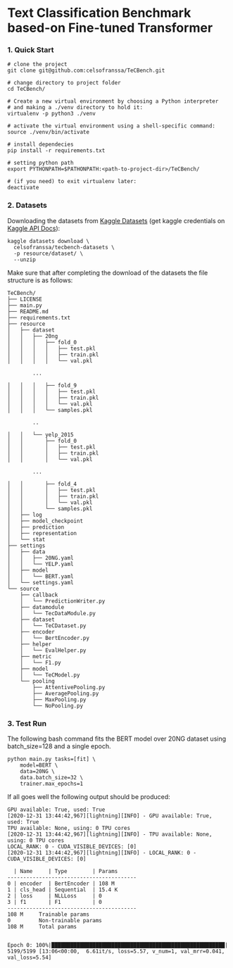 # Text Classification Benchmark based-on Fine-tuned Transformer

### 1. Quick Start

```shell script
# clone the project 
git clone git@github.com:celsofranssa/TeCBench.git

# change directory to project folder
cd TeCBench/

# Create a new virtual environment by choosing a Python interpreter 
# and making a ./venv directory to hold it:
virtualenv -p python3 ./venv

# activate the virtual environment using a shell-specific command:
source ./venv/bin/activate

# install dependecies
pip install -r requirements.txt

# setting python path
export PYTHONPATH=$PATHONPATH:<path-to-project-dir>/TeCBench/

# (if you need) to exit virtualenv later:
deactivate
```

### 2. Datasets
Downloading the datasets from [Kaggle Datasets](https://www.kaggle.com/celsofranssa/tecbench-datasets) 
(get kaggle credentials on [Kaggle API Docs](https://github.com/Kaggle/kaggle-api#api-credentials)):

```shell script
kaggle datasets download \
  celsofranssa/tecbench-datasets \
  -p resource/dataset/ \
  --unzip
```

Make sure that after completing the download of the datasets the file structure is as follows:

```shell script
TeCBench/
├── LICENSE
├── main.py
├── README.md
├── requirements.txt
├── resource
│   ├── dataset
│   │   ├── 20ng
│   │   │   ├── fold_0
│   │   │   │   ├── test.pkl
│   │   │   │   ├── train.pkl
│   │   │   │   └── val.pkl

        ...     

│   │   │   ├── fold_9
│   │   │   │   ├── test.pkl
│   │   │   │   ├── train.pkl
│   │   │   │   └── val.pkl
│   │   │   └── samples.pkl

        ..

│   │   └── yelp_2015
│   │       ├── fold_0
│   │       │   ├── test.pkl
│   │       │   ├── train.pkl
│   │       │   └── val.pkl

        ...

│   │       ├── fold_4
│   │       │   ├── test.pkl
│   │       │   ├── train.pkl
│   │       │   └── val.pkl
│   │       └── samples.pkl
│   ├── log
│   ├── model_checkpoint
│   ├── prediction
│   ├── representation
│   └── stat
├── settings
│   ├── data
│   │   ├── 20NG.yaml
│   │   └── YELP.yaml
│   ├── model
│   │   └── BERT.yaml
│   └── settings.yaml
└── source
    ├── callback
    │   └── PredictionWriter.py
    ├── datamodule
    │   └── TecDataModule.py
    ├── dataset
    │   └── TeCDataset.py
    ├── encoder
    │   └── BertEncoder.py
    ├── helper
    │   └── EvalHelper.py
    ├── metric
    │   └── F1.py
    ├── model
    │   └── TeCModel.py
    └── pooling
        ├── AttentivePooling.py
        ├── AveragePooling.py
        ├── MaxPooling.py
        └── NoPooling.py
```



### 3. Test Run
The following bash command fits the BERT model over 20NG dataset using batch_size=128 and a single epoch.
```
python main.py tasks=[fit] \
    model=BERT \
    data=20NG \ 
    data.batch_size=32 \ 
    trainer.max_epochs=1
```
If all goes well the following output should be produced:
```
GPU available: True, used: True
[2020-12-31 13:44:42,967][lightning][INFO] - GPU available: True, used: True
TPU available: None, using: 0 TPU cores
[2020-12-31 13:44:42,967][lightning][INFO] - TPU available: None, using: 0 TPU cores
LOCAL_RANK: 0 - CUDA_VISIBLE_DEVICES: [0]
[2020-12-31 13:44:42,967][lightning][INFO] - LOCAL_RANK: 0 - CUDA_VISIBLE_DEVICES: [0]

  | Name     | Type        | Params
-----------------------------------------
0 | encoder  | BertEncoder | 108 M 
1 | cls_head | Sequential  | 15.4 K
2 | loss     | NLLLoss     | 0     
3 | f1       | F1          | 0     
-----------------------------------------
108 M     Trainable params
0         Non-trainable params
108 M     Total params


Epoch 0: 100%|███████████████████████████████████████████████████████| 5199/5199 [13:06<00:00,  6.61it/s, loss=5.57, v_num=1, val_mrr=0.041, val_loss=5.54]

```
